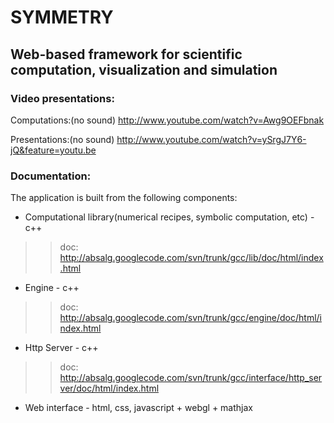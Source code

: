 # SYMMETRY #
## Web-based framework for scientific computation, visualization and simulation ##

### Video presentations: ###

Computations:(no sound) http://www.youtube.com/watch?v=Awg9OEFbnak

Presentations:(no sound) http://www.youtube.com/watch?v=ySrgJ7Y6-jQ&feature=youtu.be

### Documentation: ###
The application is built from the following components:
  * Computational library(numerical recipes, symbolic computation, etc) - c++
> > doc: http://absalg.googlecode.com/svn/trunk/gcc/lib/doc/html/index.html
  * Engine - c++
> > doc: http://absalg.googlecode.com/svn/trunk/gcc/engine/doc/html/index.html
  * Http Server - c++
> > doc: http://absalg.googlecode.com/svn/trunk/gcc/interface/http_server/doc/html/index.html
  * Web interface - html, css, javascript + webgl + mathjax
